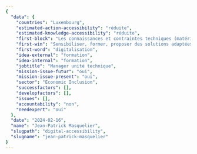 ```yaml
---
{
  "data": {
    "countries": "Luxembourg",
    "estimated-action-accessibility": "réduite",
    "estimated-knowledge-accessibility": "réduite",
    "first-block": "Les connaissances et contraintes techniques (matériel, usage, etc.)",
    "first-win": "Sensibiliser, former, proposer des solutions adaptées",
    "first-word": "digitalisation",
    "idea-external": "formation",
    "idea-internal": "formation",
    "jobtitle": "Manager unité technique",
    "mission-issue-futur": "oui",
    "mission-issue-present": "oui",
    "sector": "Economic Inclusion",
    "successfactors": [],
    "developfactors": [],
    "issues": [],
    "accountability": "non",
    "needexpert": "oui"
  },
  "date": "2024-02-16",
  "name": "Jean-Patrick Masquelier",
  "slugpath": "digital-accessibility",
  "slugname": "jean-patrick-masquelier"
}
---
```

